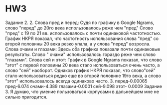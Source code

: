 # HW3
Задание 2.
2.
Слова пред и перед:
Судя по графику в Google Ngrams, слово "перед" до 20го века использовалось реже чем "пред" Слово "пред" с 19 по 21 вв. использовалось с почти одинаковой частотностью.
График НКРЯ показал, что частотность использования слова "пред" со второй половины 20 века резко упала, а у слова "перед" возросла. 
Слова очами и глазами:
Здесь оба графика показали почти одинаковые результаты. Слово " очами" использовалось гораздо реже чем слово "глазами".
Слова сей и этот:
График в Google Ngrams  показал, что слово "этот" с первой половины 20 века стало использоваться очень часто, а слово "сей" наоборот. 
Однаков график НКРЯ показал, что слово"сей" стало использоваться редко еще во второй половине 19го века, а слово "этот" использовалось всегда одинаково часто. 
3. 
перед-0.00065
пред-6.074
очами-4.389
глазами-0.0001
сей-9.098
этот- 0.0009
Задание 3. 
Я думаю, что умение пользоваться корпусами в дальнейшем мне не сильно пригодится. 
